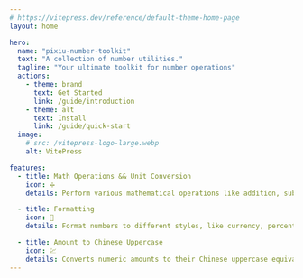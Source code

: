 ```yaml
---
# https://vitepress.dev/reference/default-theme-home-page
layout: home

hero:
  name: "pixiu-number-toolkit"
  text: "A collection of number utilities."
  tagline: "Your ultimate toolkit for number operations"
  actions:
    - theme: brand
      text: Get Started
      link: /guide/introduction
    - theme: alt
      text: Install
      link: /guide/quick-start
  image:
    # src: /vitepress-logo-large.webp
    alt: VitePress

features:
  - title: Math Operations && Unit Conversion
    icon: ➗
    details: Perform various mathematical operations like addition, subtraction, multiplication, and division.Convert between different units of measurement.

  - title: Formatting
    icon: 🎨
    details: Format numbers to different styles, like currency, percentage,thousand separator, etc.

  - title: Amount to Chinese Uppercase
    icon: 💹
    details: Converts numeric amounts to their Chinese uppercase equivalent, useful for financial applications in Chinese context.
---
```

